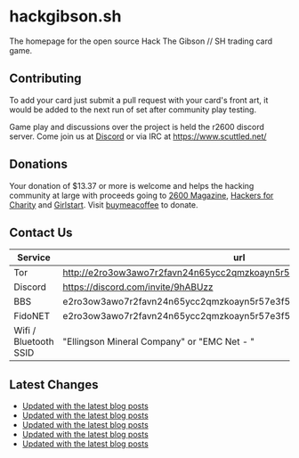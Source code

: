 # hackgibson.sh
The homepage for the open source Hack The Gibson // SH trading card game.


## Contributing

To add your card just submit a pull request with your card's front art, it would be added to the next run of set after community play testing.

Game play and discussions over the project is held the r2600 discord server. Come join us at [Discord](https://discord.com/invite/9hABUzz) or via IRC at https://www.scuttled.net/


## Donations

Your donation of $13.37 or more is welcome and helps the hacking community at large with proceeds going to [2600 Magazine](https://2600.com/), [Hackers for Charity](https://hackersforcharity.org) and [Girlstart](https://girlstart.org).  Visit [buymeacoffee](https://www.buymeacoffee.com/hackgibson.sh) to donate.


## Contact Us

Service | url
-|-
Tor | http://e2ro3ow3awo7r2favn24n65ycc2qmzkoayn5r57e3f56nvjwdcgg32ad.onion
Discord | https://discord.com/invite/9hABUzz
BBS | e2ro3ow3awo7r2favn24n65ycc2qmzkoayn5r57e3f56nvjwdcgg32ad.onion:23
FidoNET | e2ro3ow3awo7r2favn24n65ycc2qmzkoayn5r57e3f56nvjwdcgg32ad.onion:24554
Wifi / Bluetooth SSID | "Ellingson Mineral Company" or "EMC Net - <fidonet address>"

## Latest Changes
<!-- BLOG-POST-LIST:START -->
- [Updated with the latest blog posts](https://github.com/DFW2600/hackgibson.sh/commit/934ddc2ab15cfa87359eec6059d93f5fecd545a1)
- [Updated with the latest blog posts](https://github.com/DFW2600/hackgibson.sh/commit/dd5b8d7f30621545b3df5b056bebade1c438bf2c)
- [Updated with the latest blog posts](https://github.com/DFW2600/hackgibson.sh/commit/d078576d6366ae69a4a14c018bca140923b71124)
- [Updated with the latest blog posts](https://github.com/DFW2600/hackgibson.sh/commit/59e8e764c239b956a95281a7ad7d794f9627a5b6)
- [Updated with the latest blog posts](https://github.com/DFW2600/hackgibson.sh/commit/2a1e7ccf00a400c9de82d8c075445545fe8a2c79)
<!-- BLOG-POST-LIST:END -->
